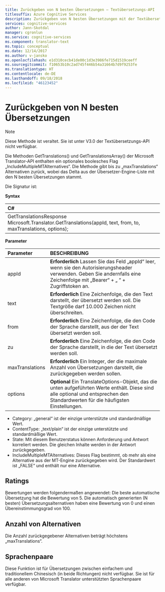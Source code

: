 ```yaml
---
title: Zurückgeben von N besten Übersetzungen – Textübersetzungs-API
titlesuffix: Azure Cognitive Services
description: Zurückgeben von N besten Übersetzungen mit der Textübersetzungs-API von Microsoft
services: cognitive-services
author: Jann-Skotdal
manager: cgronlun
ms.service: cognitive-services
ms.component: translator-text
ms.topic: conceptual
ms.date: 12/14/2017
ms.author: v-jansko
ms.openlocfilehash: e1d310cecb41de00c1d3e3986fe715d1519ceeff
ms.sourcegitcommit: f10653b10c2ad745f446b54a31664b7d9f9253fe
ms.translationtype: HT
ms.contentlocale: de-DE
ms.lasthandoff: 09/18/2018
ms.locfileid: "46123452"
---
```

# <a name="how-to-return-n-best-translations"></a>Zurückgeben von N besten Übersetzungen

> [!NOTE]
> Diese Methode ist veraltet. Sie ist unter V3.0 der Textübersetzungs-API nicht verfügbar.

Die Methoden GetTranslations() und GetTranslationsArray() der Microsoft Translator-API enthalten ein optionales boolesches Flag „IncludeMultipleMTAlternatives“.
Die Methode gibt bis zu „maxTranslations“ Alternativen zurück, wobei das Delta aus der Übersetzer-Engine-Liste mit den N besten Übersetzungen stammt.

Die Signatur ist:

**Syntax**

| C# |
|:---|
| GetTranslationsResponse Microsoft.Translator.GetTranslations(appId, text, from, to, maxTranslations, options); |

**Parameter**

| Parameter | BESCHREIBUNG |
|:---|:---|
| appId | **Erforderlich** Lassen Sie das Feld „appId“ leer, wenn sie den Autorisierungsheader verwenden. Geben Sie andernfalls eine Zeichenfolge mit „Bearer“ + „ “ + Zugriffstoken an.|
| text | **Erforderlich** Eine Zeichenfolge, die den Text darstellt, der übersetzt werden soll. Die Textgröße darf 10.000 Zeichen nicht überschreiten.|
| from | **Erforderlich** Eine Zeichenfolge, die den Code der Sprache darstellt, aus der der Text übersetzt werden soll. |
| zu | **Erforderlich** Eine Zeichenfolge, die den Code der Sprache darstellt, in die der Text übersetzt werden soll. |
| maxTranslations | **Erforderlich** Ein Integer, der die maximale Anzahl von Übersetzungen darstellt, die zurückgegeben werden sollen. |
| options | **Optional** Ein TranslateOptions-Objekt, das die unten aufgeführten Werte enthält. Diese sind alle optional und entsprechen den Standardwerten für die häufigsten Einstellungen.

* Category: „general“ ist der einzige unterstützte und standardmäßige Wert.
* ContentType: „text/plain“ ist der einzige unterstützte und standardmäßige Wert.
* State: Mit diesem Benutzerstatus können Anforderung und Antwort korreliert werden. Die gleichen Inhalte werden in der Antwort zurückgegeben.
* IncludeMultipleMTAlternatives: Dieses Flag bestimmt, ob mehr als eine Alternative aus der MT-Engine zurückgegeben wird. Der Standardwert ist „FALSE“ und enthält nur eine Alternative.

## <a name="ratings"></a>Ratings
Bewertungen werden folgendermaßen angewendet: Die beste automatische Übersetzung hat die Bewertung von 5.
Die automatisch generierten (N besten) Übersetzungsalternativen haben eine Bewertung von 0 und einen Übereinstimmungsgrad von 100.

## <a name="number-of-alternatives"></a>Anzahl von Alternativen
Die Anzahl zurückgegebener Alternativen beträgt höchstens „maxTranslations“.

## <a name="language-pairs"></a>Sprachenpaare
Diese Funktion ist für Übersetzungen zwischen einfachem und traditionellem Chinesisch (in beide Richtungen) nicht verfügbar. Sie ist für alle anderen von Microsoft Translator unterstützten Sprachenpaare verfügbar.
